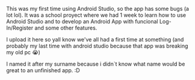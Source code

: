 This was my first time using Android Studio, so the app has some bugs (a lot lol).
It was a school proyect where we had 1 week to learn how to use Android Studio and to develop an Android App with funcional Log-In/Register and some other features.

I upload it here so yall know we've all had a first time at something (and probably my last time with android studio because that app was breaking my old pc 😭)

I named it after my surname because i didn`t know what name would be great to an unfinished app. :D
